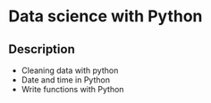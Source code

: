 # Data science with Python 
## Description
- Cleaning data with python
- Date and time in Python
- Write functions with Python
